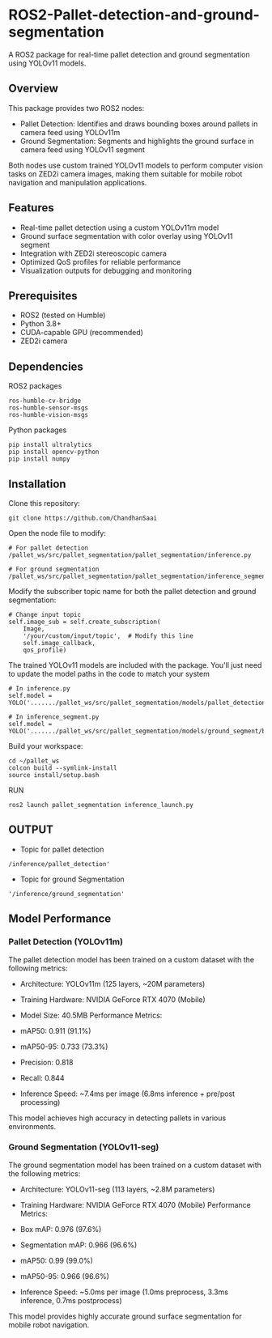 # ROS2-Pallet-detection-and-ground-segmentation

A ROS2 package for real-time pallet detection and ground segmentation using YOLOv11 models.

## Overview
This package provides two ROS2 nodes:

- Pallet Detection: Identifies and draws bounding boxes around pallets in camera feed using YOLOv11m
- Ground Segmentation: Segments and highlights the ground surface in camera feed using YOLOv11 segment

Both nodes use custom trained YOLOv11 models to perform computer vision tasks on ZED2i camera images, making them suitable for mobile robot navigation and manipulation applications.

## Features

- Real-time pallet detection using a custom YOLOv11m model
- Ground surface segmentation with color overlay using YOLOv11 segment
- Integration with ZED2i stereoscopic camera
- Optimized QoS profiles for reliable performance
- Visualization outputs for debugging and monitoring

## Prerequisites

- ROS2 (tested on Humble)
- Python 3.8+
- CUDA-capable GPU (recommended)
- ZED2i camera

## Dependencies
ROS2 packages
```
ros-humble-cv-bridge
ros-humble-sensor-msgs
ros-humble-vision-msgs
```
Python packages
```
pip install ultralytics
pip install opencv-python
pip install numpy
```

## Installation
Clone this repository:
```
git clone https://github.com/ChandhanSaai
```
Open the node file to modify:
```
# For pallet detection
/pallet_ws/src/pallet_segmentation/pallet_segmentation/inference.py

# For ground segmentation
/pallet_ws/src/pallet_segmentation/pallet_segmentation/inference_segment.py
```

Modify the subscriber topic name for both the pallet detection and ground segmentation:
```
# Change input topic
self.image_sub = self.create_subscription(
    Image,
    '/your/custom/input/topic',  # Modify this line
    self.image_callback,
    qos_profile)
```

The trained YOLOv11 models are included with the package. You'll just need to update the model paths in the code to match your system
```
# In inference.py
self.model = YOLO('......./pallet_ws/src/pallet_segmentation/models/pallet_detection/best.pt')

# In inference_segment.py
self.model = YOLO('......./pallet_ws/src/pallet_segmentation/models/ground_segment/best.pt')

```
Build your workspace:
```
cd ~/pallet_ws
colcon build --symlink-install
source install/setup.bash
```
RUN
```
ros2 launch pallet_segmentation inference_launch.py 
```

## OUTPUT

- Topic for pallet detection
```
/inference/pallet_detection'
```
- Topic for ground Segmentation
```
'/inference/ground_segmentation'
```

## Model Performance

### Pallet Detection (YOLOv11m)
The pallet detection model has been trained on a custom dataset with the following metrics:

- Architecture: YOLOv11m (125 layers, ~20M parameters)
- Training Hardware: NVIDIA GeForce RTX 4070 (Mobile)
- Model Size: 40.5MB
Performance Metrics:

- mAP50: 0.911 (91.1%)
- mAP50-95: 0.733 (73.3%)
- Precision: 0.818
- Recall: 0.844

- Inference Speed: ~7.4ms per image (6.8ms inference + pre/post processing)

This model achieves high accuracy in detecting pallets in various environments.

### Ground Segmentation (YOLOv11-seg)
The ground segmentation model has been trained on a custom dataset with the following metrics:

- Architecture: YOLOv11-seg (113 layers, ~2.8M parameters)
- Training Hardware: NVIDIA GeForce RTX 4070 (Mobile)
Performance Metrics:

- Box mAP: 0.976 (97.6%)
- Segmentation mAP: 0.966 (96.6%)
- mAP50: 0.99 (99.0%)
- mAP50-95: 0.966 (96.6%)

- Inference Speed: ~5.0ms per image (1.0ms preprocess, 3.3ms inference, 0.7ms postprocess)

This model provides highly accurate ground surface segmentation for mobile robot navigation.


